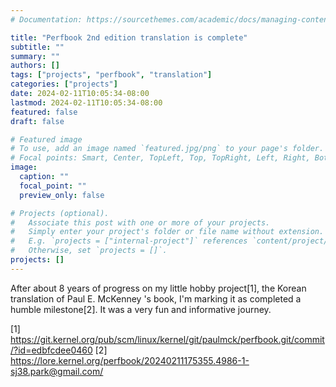```yaml
---
# Documentation: https://sourcethemes.com/academic/docs/managing-content/

title: "Perfbook 2nd edition translation is complete"
subtitle: ""
summary: ""
authors: []
tags: ["projects", "perfbook", "translation"]
categories: ["projects"]
date: 2024-02-11T10:05:34-08:00
lastmod: 2024-02-11T10:05:34-08:00
featured: false
draft: false

# Featured image
# To use, add an image named `featured.jpg/png` to your page's folder.
# Focal points: Smart, Center, TopLeft, Top, TopRight, Left, Right, BottomLeft, Bottom, BottomRight.
image:
  caption: ""
  focal_point: ""
  preview_only: false

# Projects (optional).
#   Associate this post with one or more of your projects.
#   Simply enter your project's folder or file name without extension.
#   E.g. `projects = ["internal-project"]` references `content/project/deep-learning/index.md`.
#   Otherwise, set `projects = []`.
projects: []
---
```


After about 8 years of progress on my little hobby project[1], the Korean
translation of Paul E. McKenney 's book, I'm marking it as completed a humble
milestone[2].  It was a very fun and informative journey.

[1] https://git.kernel.org/pub/scm/linux/kernel/git/paulmck/perfbook.git/commit/?id=edbfcdee0460
[2] https://lore.kernel.org/perfbook/20240211175355.4986-1-sj38.park@gmail.com/

